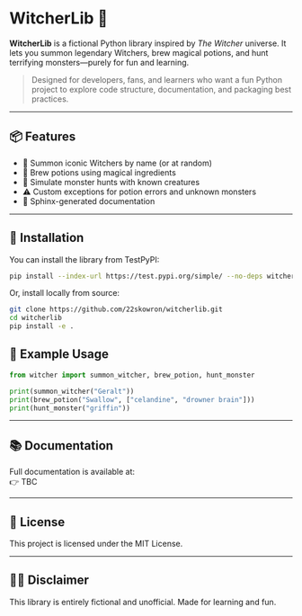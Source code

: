 # WitcherLib 🐺

**WitcherLib** is a fictional Python library inspired by *The Witcher* universe. It lets you summon legendary Witchers, brew magical potions, and hunt terrifying monsters—purely for fun and learning.

> Designed for developers, fans, and learners who want a fun Python project to explore code structure, documentation, and packaging best practices.

---

## 📦 Features

- 🧙 Summon iconic Witchers by name (or at random)
- 🧪 Brew potions using magical ingredients
- 👹 Simulate monster hunts with known creatures
- ⚠️ Custom exceptions for potion errors and unknown monsters
- 📘 Sphinx-generated documentation

---

## 🚀 Installation

You can install the library from TestPyPI:

```bash
pip install --index-url https://test.pypi.org/simple/ --no-deps witcherLib
```

Or, install locally from source:

```bash
git clone https://github.com/22skowron/witcherlib.git
cd witcherlib
pip install -e .
```

## 🧪 Example Usage

```python
from witcher import summon_witcher, brew_potion, hunt_monster

print(summon_witcher("Geralt"))
print(brew_potion("Swallow", ["celandine", "drowner brain"]))
print(hunt_monster("griffin"))
```
---

## 📚 Documentation

Full documentation is available at:  
👉 TBC

---

## 📜 License

This project is licensed under the MIT License.

---

## 🧙‍♂️ Disclaimer

This library is entirely fictional and unofficial. Made for learning and fun.
